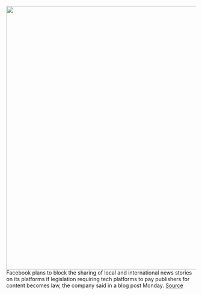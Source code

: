 <img src='https://cdn.vox-cdn.com/thumbor/4BEyDnNF263nZW-B0Tk4CURlYyM=/0x0:2040x1360/1200x800/filters:focal(857x517:1183x843)/cdn.vox-cdn.com/uploads/chorus_image/image/67323905/jbareham_180405_1777_facebook_0003.0.jpg' width='700px' /><br/>
Facebook plans to block the sharing of local and international news stories on its platforms if legislation requiring tech platforms to pay publishers for content becomes law, the company said in a blog post Monday.
<a href='https://www.theverge.com/2020/8/31/21409644/facebook-block-news-australia-legislation-google-publishers'> Source <a/>